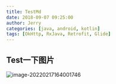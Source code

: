 ```yaml
---
title: TestMd
date: 2018-09-07 09:25:00
author: Jerry
categories: [java, android, kotlin]
tags: [OkHttp, RxJava, Retrofit, Glide]
---
```


## Test一下图片

![image-20220217164001746](aaa.png)